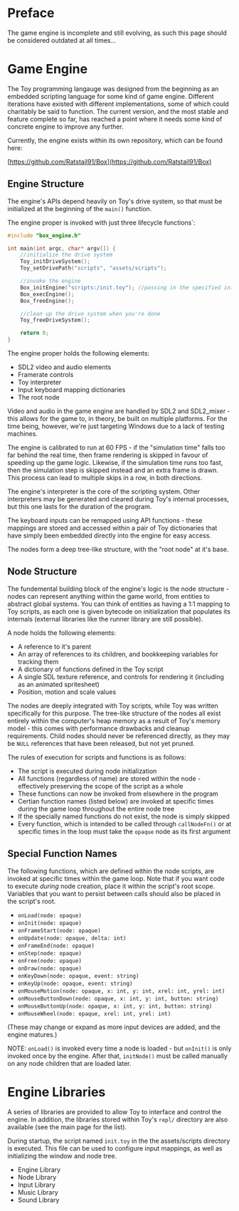 # Preface

The game engine is incomplete and still evolving, as such this page should be considered outdated at all times...

# Game Engine

The Toy programming langauge was designed from the beginning as an embedded scripting language for some kind of game engine. Different iterations have existed with different implementations, some of which could charitably be said to function. The current version, and the most stable and feature complete so far, has reached a point where it needs some kind of concrete engine to improve any further.

Currently, the engine exists within its own repository, which can be found here:

[https://github.com/Ratstail91/Box](https://github.com/Ratstail91/Box)

## Engine Structure

The engine's APIs depend heavily on Toy's drive system, so that must be initialized at the beginning of the `main()` function.

The engine proper is invoked with just three lifecycle functions`:

```c
#include "box_engine.h"

int main(int argc, char* argv[]) {
	//initialize the drive system
	Toy_initDriveSystem();
	Toy_setDrivePath("scripts", "assets/scripts");

	//invoke the engine
	Box_initEngine("scripts:/init.toy"); //passing in the specified init file
	Box_execEngine();
	Box_freeEngine();

	//clean up the drive system when you're done
	Toy_freeDriveSystem();

	return 0;
}

```

The engine proper holds the following elements:

* SDL2 video and audio elements
* Framerate controls
* Toy interpreter
* Input keyboard mapping dictionaries
* The root node

Video and audio in the game engine are handled by SDL2 and SDL2_mixer - this allows for the game to, in theory, be built on multiple platforms. For the time being, however, we're just targeting Windows due to a lack of testing machines.

The engine is calibrated to run at 60 FPS - if the "simulation time" falls too far behind the real time, then frame rendering is skipped in favour of speeding up the game logic. Likewise, if the simulation time runs too fast, then the simulation step is skipped instead and an extra frame is drawn. This process can lead to multiple skips in a row, in both directions.

The engine's interpreter is the core of the scripting system. Other interpreters may be generated and cleared during Toy's internal processes, but this one lasts for the duration of the program.

The keyboard inputs can be remapped using API functions - these mappings are stored and accessed within a pair of Toy dictionaries that have simply been embedded directly into the engine for easy access.

The nodes form a deep tree-like structure, with the "root node" at it's base.

## Node Structure

The fundemental building block of the engine's logic is the node structure - nodes can represent anything within the game world, from entities to abstract global systems. You can think of entities as having a 1:1 mapping to Toy scripts, as each one is given bytecode on initialization that populates its internals (external libraries like the runner library are still possible).

A node holds the following elements:

* A reference to it's parent
* An array of references to its children, and bookkeeping variables for tracking them
* A dictionary of functions defined in the Toy script
* A single SDL texture reference, and controls for rendering it (including as an animated spritesheet)
* Position, motion and scale values

The nodes are deeply integrated with Toy scripts, while Toy was written specifically for this purpose. The tree-like structure of the nodes all exist entirely within the computer's heap memory as a result of Toy's memory model - this comes with performance drawbacks and cleanup requirements. Child nodes should never be referenced directly, as they may be `NULL` references that have been released, but not yet pruned.

The rules of execution for scripts and functions is as follows:

* The script is executed during node initialization
* All functions (regardless of name) are stored within the node - effectively preserving the scope of the script as a whole
* These functions can now be invoked from elsewhere in the program
* Certian function names (listed below) are invoked at specific times during the game loop throughout the entire node tree
* If the specially named functions do not exist, the node is simply skipped
* Every function, which is intended to be called through `callNodeFn()` or at specific times in the loop must take the `opaque` node as its first argument

## Special Function Names

The following functions, which are defined within the node scripts, are invoked at specific times within the game loop. Note that if you want code to execute *during* node creation, place it within the script's root scope. Variables that you want to persist between calls should also be placed in the script's root.

* `onLoad(node: opaque)`
* `onInit(node: opaque)`
* `onFrameStart(node: opaque)`
* `onUpdate(node: opaque, delta: int)`
* `onFrameEnd(node: opaque)`
* `onStep(node: opaque)`
* `onFree(node: opaque)`
* `onDraw(node: opaque)`
* `onKeyDown(node: opaque, event: string)`
* `onKeyUp(node: opaque, event: string)`
* `onMouseMotion(node: opaque, x: int, y: int, xrel: int, yrel: int)`
* `onMouseButtonDown(node: opaque, x: int, y: int, button: string)`
* `onMouseButtonUp(node: opaque, x: int, y: int, button: string)`
* `onMouseWheel(node: opaque, xrel: int, yrel: int)`

(These may change or expand as more input devices are added, and the engine matures.)

NOTE: `onLoad()` is invoked every time a node is loaded - but `onInit()` is only invoked once by the engine. After that, `initNode()` must be called manually on any node children that are loaded later.

# Engine Libraries

A series of libraries are provided to allow Toy to interface and control the engine. In addition, the libraries stored within Toy's `repl/` directory are also available (see the main page for the list).

During startup, the script named `init.toy` in the the assets/scripts directory is executed. This file can be used to configure input mappings, as well as initializing the window and node tree.

* Engine Library
* Node Library
* Input Library
* Music Library
* Sound Library

